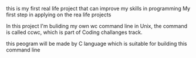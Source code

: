 this is my first real life project that can improve my skills in programming
My first step in applying on the rea life projects 

In this project I'm buliding my own wc command line in Unix, the command is called ccwc, which is part of Coding challanges track.

this peogram will be made by C language which is suitable for building this command line 

